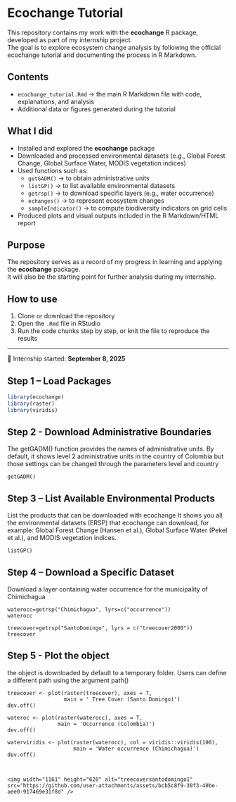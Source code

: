 # Ecochange Tutorial

This repository contains my work with the **ecochange** R package, developed as part of my internship project.  
The goal is to explore ecosystem change analysis by following the official ecochange tutorial and documenting the process in R Markdown.

## Contents
- `ecochange_tutorial.Rmd` → the main R Markdown file with code, explanations, and analysis  
- Additional data or figures generated during the tutorial  

## What I did
- Installed and explored the **ecochange** package  
- Downloaded and processed environmental datasets (e.g., Global Forest Change, Global Surface Water, MODIS vegetation indices)  
- Used functions such as:
  - `getGADM()` → to obtain administrative units  
  - `listGP()` → to list available environmental datasets  
  - `getrsp()` → to download specific layers (e.g., water occurrence)  
  - `echanges()` → to represent ecosystem changes  
  - `sampleIndicator()` → to compute biodiversity indicators on grid cells  
- Produced plots and visual outputs included in the R Markdown/HTML report  

## Purpose
The repository serves as a record of my progress in learning and applying the **ecochange** package.  
It will also be the starting point for further analysis during my internship.  

## How to use
1. Clone or download the repository  
2. Open the `.Rmd` file in RStudio  
3. Run the code chunks step by step, or knit the file to reproduce the results  

---

📌 Internship started: **September 8, 2025**  

## Step 1 – Load Packages

```r
library(ecochange)
library(raster)
library(viridis)
```

## Step 2 - Download Administrative Boundaries
The getGADM() function provides the names of administrative units. By default, it shows level 2 administrative units in the country of Colombia but those settings can be changed through the parameters level and country
```{r}
getGADM()
```

## Step 3 – List Available Environmental Products

List the products that can be downloaded with ecochange
It shows you all the environmental datasets (ERSP) that ecochange can download, for example: Global Forest Change (Hansen et al.), Global Surface Water (Pekel et al.), and MODIS vegetation indices.
```{r}
listGP()
```

## Step 4 – Download a Specific Dataset
Download a layer containing water occurrence for the municipality of Chimichagua

```{r}
waterocc=getrsp("Chimichagua", lyrs=c("occurrence"))
waterocc

treecover=getrsp("SantoDomingo", lyrs = c("treecover2000"))
treecover
```

## Step 5 - Plot the object
the object is downloaded by default to a temporary folder.
Users can define a different path using the argument path()

```{r}
treecover <- plot(raster(treecover), axes = T,
                  main = ' Tree Cover (Santo Domingo)')
dev.off()

wateroc <- plot(raster(waterocc), axes = T,
                main = 'Occurrence (Colombia)')
dev.off()

waterviridis <- plot(raster(waterocc), col = viridis::viridis(100), 
                     main = 'Water occurrence (Chimichagua)')
dev.off()



<img width="1161" height="628" alt="treecoversantodomingo1" src="https://github.com/user-attachments/assets/bcb5c8f9-30f3-40be-aee0-917469e31f8d" />
